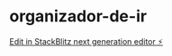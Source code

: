 # organizador-de-ir

[Edit in StackBlitz next generation editor ⚡️](https://stackblitz.com/~/github.com/Yannarp/organizador-de-ir)